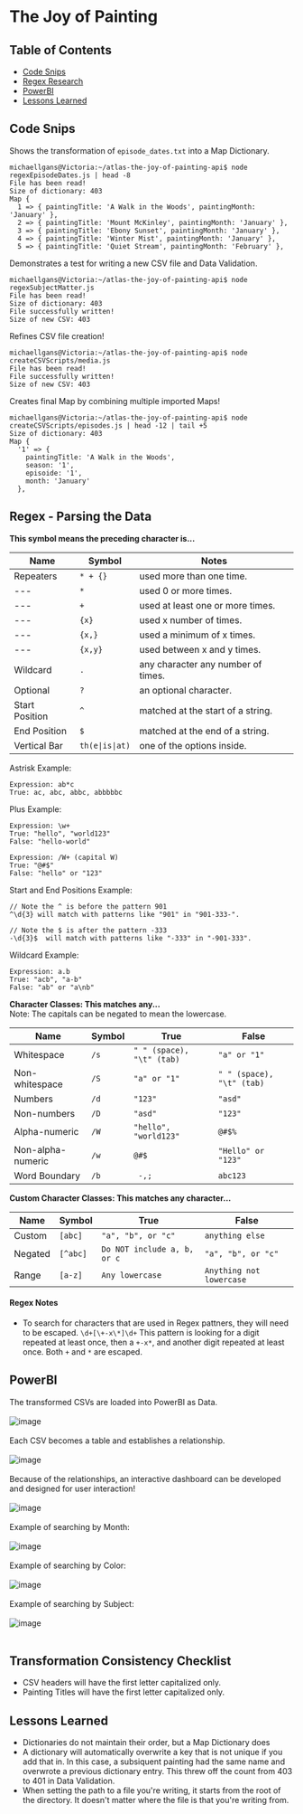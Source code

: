 # The Joy of Painting

## Table of Contents
- [Code Snips](#code-snips)
- [Regex Research](#regex---parsing-the-data)
- [PowerBI](#powerbi)
- [Lessons Learned](#lessons-learned)

## Code Snips
Shows the transformation of `episode_dates.txt` into a Map Dictionary.
```
michaellgans@Victoria:~/atlas-the-joy-of-painting-api$ node regexEpisodeDates.js | head -8
File has been read!
Size of dictionary: 403
Map {
  1 => { paintingTitle: 'A Walk in the Woods', paintingMonth: 'January' },
  2 => { paintingTitle: 'Mount McKinley', paintingMonth: 'January' },
  3 => { paintingTitle: 'Ebony Sunset', paintingMonth: 'January' },
  4 => { paintingTitle: 'Winter Mist', paintingMonth: 'January' },
  5 => { paintingTitle: 'Quiet Stream', paintingMonth: 'February' },
```
Demonstrates a test for writing a new CSV file and Data Validation.
```
michaellgans@Victoria:~/atlas-the-joy-of-painting-api$ node regexSubjectMatter.js
File has been read!
Size of dictionary: 403
File successfully written!
Size of new CSV: 403
```
Refines CSV file creation!
```
michaellgans@Victoria:~/atlas-the-joy-of-painting-api$ node createCSVScripts/media.js
File has been read!
File successfully written!
Size of new CSV: 403
```
Creates final Map by combining multiple imported Maps!
```
michaellgans@Victoria:~/atlas-the-joy-of-painting-api$ node createCSVScripts/episodes.js | head -12 | tail +5
Size of dictionary: 403
Map {
  '1' => {
    paintingTitle: 'A Walk in the Woods',
    season: '1',
    episoide: '1',
    month: 'January'
  },
```

## Regex - Parsing the Data

<strong>This symbol means the preceding character is...</strong>

| Name | Symbol | Notes |
| --- | --- | --- |
| Repeaters | `* + {}` | used more than one time. |
| --- | `*` | used 0 or more times. |
| --- | `+` | used at least one or more times. |
| --- | `{x}` | used x number of times. |
| --- | `{x,}` | used a minimum of x times. |
| --- | `{x,y}` | used between x and y times. |
| Wildcard | `.` | any character any number of times. |
| Optional | `?` | an optional character. |
| Start Position | `^` | matched at the start of a string. |
| End Position | `$` | matched at the end of a string. |
| Vertical Bar | `th(e\|is\|at)` | one of the options inside. |

Astrisk Example:
```
Expression: ab*c
True: ac, abc, abbc, abbbbbc
```

Plus Example:
```
Expression: \w+
True: "hello", "world123"
False: "hello-world"

Expression: /W+ (capital W)
True: "@#$"
False: "hello" or "123"
```

Start and End Positions Example:
```
// Note the ^ is before the pattern 901
^\d{3} will match with patterns like "901" in "901-333-".

// Note the $ is after the pattern -333
-\d{3}$  will match with patterns like "-333" in "-901-333".
```

Wildcard Example:
```
Expression: a.b
True: "acb", "a-b"
False: "ab" or "a\nb"
```

<strong> Character Classes: This matches any... </strong>
<br>Note: The capitals can be negated to mean the lowercase.

| Name | Symbol | True | False |
| --- | --- | --- | --- |
| Whitespace | `/s` | `" " (space), "\t" (tab)` | `"a" or "1"` |
| Non-whitespace | `/S` | `"a" or "1"` | `" " (space), "\t" (tab)` |
| Numbers | `/d` | `"123"` | `"asd"` |
| Non-numbers | `/D` | `"asd"` | `"123"` |
| Alpha-numeric | `/W` | `"hello", "world123"` | `@#$%` |
| Non-alpha-numeric | `/w` | `@#$` | `"Hello" or "123"` |
| Word Boundary | `/b` | ` -,;` | `abc123` |

<strong> Custom Character Classes: This matches any character... </strong>

| Name | Symbol | True | False |
| --- | --- | --- | --- |
| Custom | `[abc]` | `"a", "b", or "c"` | `anything else` |
| Negated | `[^abc]` | `Do NOT include a, b, or c` | `"a", "b", or "c"` |
| Range | `[a-z]` | `Any lowercase` | `Anything not lowercase` |

#### Regex Notes

- To search for characters that are used in Regex pattners, they will need to be escaped. `\d+[\+-x\*]\d+` This pattern is looking for a digit repeated at least once, then a `+-x*`, and another digit repeated at least once.  Both `+` and `*` are escaped.

## PowerBI
The transformed CSVs are loaded into PowerBI as Data. <br><br>
![image](https://github.com/user-attachments/assets/a3a5a69f-fff8-4e55-9a84-c21c360fbead) <br><br>
Each CSV becomes a table and establishes a relationship. <br><br>
![image](https://github.com/user-attachments/assets/ddbaf439-94b5-4801-b5b8-179cfb57ea8f) <br><br>
Because of the relationships, an interactive dashboard can be developed and designed for user interaction! <br><br>
![image](https://github.com/user-attachments/assets/b7ee50fb-09e4-4bec-bafb-03f4a44e5495) <br><br>
Example of searching by Month: <br><br>
![image](https://github.com/user-attachments/assets/b31ce68f-b177-46c6-917c-8449411c45eb) <br><br>
Example of searching by Color: <br><br>
![image](https://github.com/user-attachments/assets/e07f6f21-3229-4fd1-8dd9-67b5c29c3ecd) <br><br>
Example of searching by Subject: <br><br>
![image](https://github.com/user-attachments/assets/ada4dba9-9ac7-4fae-b1cf-50c58b409966) <br><br>

## Transformation Consistency Checklist
- CSV headers will have the first letter capitalized only.
- Painting Titles will have the first letter capitalized only.

## Lessons Learned

- Dictionaries do not maintain their order, but a Map Dictionary does
- A dictionary will automatically overwrite a key that is not unique if you add that in.  In this case, a subsiquent painting had the same name and overwrote a previous dictionary entry.  This threw off the count from 403 to 401 in Data Validation.
- When setting the path to a file you're writing, it starts from the root of the directory.  It doesn't matter where the file is that you're writing from.
